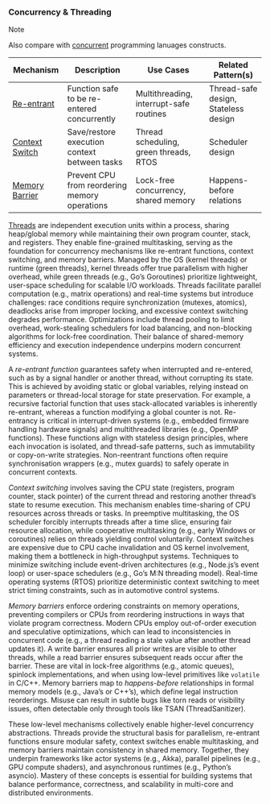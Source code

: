 
### Concurrency & Threading

> [!NOTE]
> Also compare with [concurrent](./../models/concurrent/) programming lanuages constructs.

| Mechanism | Description | Use Cases | Related Pattern(s) |
|--|--|--|--|
| [Re-entrant](./reentrant/) | Function safe to be re-entered concurrently | Multithreading, interrupt-safe routines | Thread-safe design, Stateless design |
| [Context Switch](./context/) | Save/restore execution context between tasks | Thread scheduling, green threads, RTOS | Scheduler design |
| [Memory Barrier](./barrier/) | Prevent CPU from reordering memory operations | Lock-free concurrency, shared memory | Happens-before relations |

[Threads](./THREADS.md) are independent execution units within a process, sharing heap/global memory while maintaining
their own program counter, stack, and registers. They enable fine-grained multitasking, serving as the foundation for
concurrency mechanisms like re-entrant functions, context switching, and memory barriers. Managed by the OS (kernel threads)
or runtime (green threads), kernel threads offer true parallelism with higher overhead, while green threads (e.g., Go’s Goroutines)
prioritize lightweight, user-space scheduling for scalable I/O workloads. Threads facilitate parallel computation (e.g., matrix
operations) and real-time systems but introduce challenges: race conditions require synchronization (mutexes, atomics), deadlocks
arise from improper locking, and excessive context switching degrades performance. Optimizations include thread pooling to limit
overhead, work-stealing schedulers for load balancing, and non-blocking algorithms for lock-free coordination. Their balance of
shared-memory efficiency and execution independence underpins modern concurrent systems.

A *re-entrant function* guarantees safety when interrupted and re-entered, such as by a signal handler or another thread, without
corrupting its state. This is achieved by avoiding static or global variables, relying instead on parameters or thread-local storage
for state preservation. For example, a recursive factorial function that uses stack-allocated variables is inherently re-entrant,
whereas a function modifying a global counter is not. Re-entrancy is critical in interrupt-driven systems (e.g., embedded firmware
handling hardware signals) and multithreaded libraries (e.g., OpenMP functions). These functions align with stateless design
principles, where each invocation is isolated, and thread-safe patterns, such as immutability or copy-on-write strategies.
Non-reentrant functions often require synchronisation wrappers (e.g., mutex guards) to safely operate in concurrent contexts.  

*Context switching* involves saving the CPU state (registers, program counter, stack pointer) of the current thread and restoring
another thread’s state to resume execution. This mechanism enables time-sharing of CPU resources across threads or tasks. In
preemptive multitasking, the OS scheduler forcibly interrupts threads after a time slice, ensuring fair resource allocation,
while cooperative multitasking (e.g., early Windows or coroutines) relies on threads yielding control voluntarily. Context
switches are expensive due to CPU cache invalidation and OS kernel involvement, making them a bottleneck in high-throughput
systems. Techniques to minimize switching include event-driven architectures (e.g., Node.js’s event loop) or user-space schedulers
(e.g., Go’s M:N threading model). Real-time operating systems (RTOS) prioritize deterministic context switching to meet strict
timing constraints, such as in automotive control systems.  

*Memory barriers* enforce ordering constraints on memory operations, preventing compilers or CPUs from reordering instructions in
ways that violate program correctness. Modern CPUs employ out-of-order execution and speculative optimizations, which can lead to
inconsistencies in concurrent code (e.g., a thread reading a stale value after another thread updates it). A write barrier ensures
all prior writes are visible to other threads, while a read barrier ensures subsequent reads occur after the barrier. These are
vital in lock-free algorithms (e.g., atomic queues), spinlock implementations, and when using low-level primitives like `volatile`
in C/C++. Memory barriers map to *happens-before* relationships in formal memory models (e.g., Java’s or C++’s), which define legal
instruction reorderings. Misuse can result in subtle bugs like torn reads or visibility issues, often detectable only through tools
like TSAN (ThreadSanitizer).  

These low-level mechanisms collectively enable higher-level concurrency abstractions. Threads provide the structural basis for
parallelism, re-entrant functions ensure modular safety, context switches enable multitasking, and memory barriers maintain
consistency in shared memory. Together, they underpin frameworks like actor systems (e.g., Akka), parallel pipelines (e.g., GPU
compute shaders), and asynchronous runtimes (e.g., Python’s asyncio). Mastery of these concepts is essential for building systems
that balance performance, correctness, and scalability in multi-core and distributed environments.

